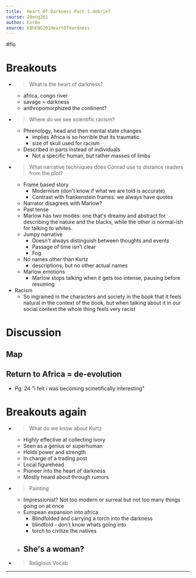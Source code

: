 ```yaml
---
title:  Heart Of Darkness Part 1 debrief
course: 20eng201
author: Exr0n
source: KBhENG201HeartOfHardness
---
```

#flo

# Breakouts
- > What is the heart of darkness?
	- africa, congo river
	- savage = darkness
	- anthropomorphized the continent?
- > Where do we see scientific racism?
	- Phrenology, head and then mental state changes
		- implies Africa is so horrible that its traumatic
		- size of skull used for racism
	- Described in parts instead of individuals
		- Not a specific human, but rather masses of limbs
- > What narrative techniques does Conrad use to distance readers from the plot?
	- Frame based story
		- Modernism (don't know if what we are told is accurate)
		- Contrast with frankenstein frames: we always have quotes
	- Narrator disagrees with Marlow?
	- Past tense
	- Marlow has two modes: one that's dreamy and abstract for describing the nature and the blacks, while the other is normal-ish for talking to whites.
	- Jumpy narrative
		- Doesn't always distinguish between thoughts and events
		- Passage of time isn't clear
		- Fog
	- No names other than Kurtz
		- descriptions, but no other actual names
	- Marlow emotions
		- Marlow stops talking when it gets too intense, pausing before resuming
- Racism
	- So ingrained in the characters and society in the book that it feels natural in the context of the book, but when talking about it in our social context the whole thing feels very racist

# Discussion
## Map

## Return to Africa = de-evolution
- Pg. 24 "i felt i was becoming scinetifically interesting"

# Breakouts again
- > What do we know about Kurtz
	- Highly effective at collecting ivory
	- Seen as a genius or superhuman
	- Holds power and strength
	- In charge of a trading post
	- Local figurehead
	- Pioneer into the heart of darkness
	- Mostly heard about through rumors
- > Painting
	- Impressionist? Not too modern or surreal but not too many things going on at once
	- European expansion into africa
		- Blindfolded and carrying a torch into the darkness
		- blindfold - don't know whats going into
		- torch to civilize the natives
	- She's a woman?
		- 
- > Religious Vocab

---
